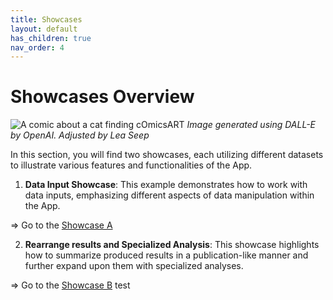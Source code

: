 ```yaml
---
title: Showcases
layout: default
has_children: true
nav_order: 4
---
```


# Showcases Overview

![A comic about a cat finding cOmicsART](/OmicShiny/assets/images/cOmicsUnicorn.png)
*Image generated using DALL-E by OpenAI. Adjusted by Lea Seep*

In this section, you will find two showcases, each utilizing different datasets to illustrate various features and functionalities of the App.

1.  **Data Input Showcase**: This example demonstrates how to work with data inputs, emphasizing different aspects of data manipulation within the App.

=\> Go to the [Showcase A](showcases/showcase-a.md)

2.  **Rearrange results and Specialized Analysis**: This showcase highlights how to summarize produced results in a publication-like manner and further expand upon them with specialized analyses.

=\> Go to the [Showcase B](showcases/showcase-b.md)
test
